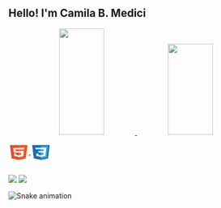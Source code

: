 ## Hello! I'm Camila B. Medici


<div align="center">
  <a href="https://github.com/camilamedici">
  <img height="210em" width="42%" src="https://github-readme-stats.vercel.app/api?username=camilamedici&show_icons=true&theme=dracula">
  <img height="180em" width="42%" src="https://github-readme-stats.vercel.app/api/top-langs/?username=camilamedici&theme=dracula"> <!--hide_progress=false&layout=compact&--!>
</div>

<div style="display: inline_block"><br>
  <!--<img align="center" alt="Camila-Js" height="30" width="40" src="https://raw.githubusercontent.com/devicons/devicon/master/icons/javascript/javascript-plain.svg">
  <img align="center" alt="Camila-React" height="30" width="40" src="https://raw.githubusercontent.com/devicons/devicon/master/icons/react/react-original.svg">--!>
  <img align="center" alt="Camila-HTML" height="30" width="40" src="https://raw.githubusercontent.com/devicons/devicon/master/icons/html5/html5-original.svg">
  <img align="center" alt="Camila-CSS" height="30" width="40" src="https://raw.githubusercontent.com/devicons/devicon/master/icons/css3/css3-original.svg">
</div>
  
  ##

<div>
  <a href="https://www.instagram.com/camilabgrmdc/" target="_blank"><img src="https://img.shields.io/badge/-Instagram-%23E4405F?style=for-the-badge&logo=instagram&logoColor=white" target="_blank"></a>
  <a href="https://www.linkedin.com/in/camila-b-medici-b7a61b137/" target="_blank"><img src="https://img.shields.io/badge/-LinkedIn-%230077B5?style=for-the-badge&logo=linkedin&logoColor=white" target="_blank"></a>

  ![Snake animation](https://github.com/camilamedici/camilamedici/blob/output/github-contribution-grid-snake.svg)
</div>
